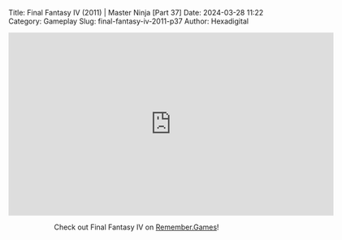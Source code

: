 Title: Final Fantasy IV (2011) | Master Ninja [Part 37]
Date: 2024-03-28 11:22
Category: Gameplay
Slug: final-fantasy-iv-2011-p37
Author: Hexadigital

<center><iframe src="https://www.youtube.com/embed/_WxsfhH44v8?feature=oembed" allow="accelerometer; autoplay; encrypted-media; gyroscope; picture-in-picture" width="640" height="360" frameborder="0"></iframe>

Check out Final Fantasy IV on [Remember.Games](https://remember.games/game/7757/final-fantasy-iv-the-complete-collection/)!</center>